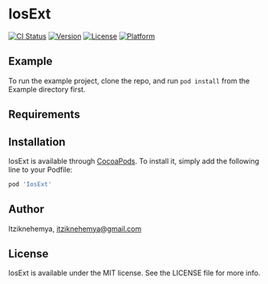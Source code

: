 # IosExt

[![CI Status](https://img.shields.io/travis/Itziknehemya/IosExt.svg?style=flat)](https://travis-ci.org/Itziknehemya/IosExt)
[![Version](https://img.shields.io/cocoapods/v/IosExt.svg?style=flat)](https://cocoapods.org/pods/IosExt)
[![License](https://img.shields.io/cocoapods/l/IosExt.svg?style=flat)](https://cocoapods.org/pods/IosExt)
[![Platform](https://img.shields.io/cocoapods/p/IosExt.svg?style=flat)](https://cocoapods.org/pods/IosExt)

## Example

To run the example project, clone the repo, and run `pod install` from the Example directory first.

## Requirements

## Installation

IosExt is available through [CocoaPods](https://cocoapods.org). To install
it, simply add the following line to your Podfile:

```ruby
pod 'IosExt'
```

## Author

Itziknehemya, itziknehemya@gmail.com

## License

IosExt is available under the MIT license. See the LICENSE file for more info.
